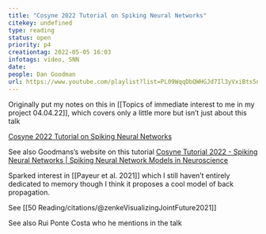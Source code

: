 ```yaml
---
title: "Cosyne 2022 Tutorial on Spiking Neural Networks"
citekey: undefined
type: reading
status: open
priority: p4
creationtag: 2022-05-05 16:03
infotags: video, SNN
date: 
people: Dan Goodman
url: https://www.youtube.com/playlist?list=PL09WqqDbQWHGJd7Il3yVxiBts5nRSxvJ4
---
```

Originally put my notes on this in [[Topics of immediate interest to me in my project 04.04.22]], which covers only a little more but isn’t just about this talk

[Cosyne 2022 Tutorial on Spiking Neural Networks](https://www.youtube.com/playlist?list=PL09WqqDbQWHGJd7Il3yVxiBts5nRSxvJ4)

See also Goodmans’s website on this tutorial [Cosyne Tutorial 2022 - Spiking Neural Networks | Spiking Neural Network Models in Neuroscience](https://neural-reckoning.github.io/cosyne-tutorial-2022/)

Sparked interest in [[Payeur et al. 2021]] which I still haven’t entirely dedicated to memory though I think it proposes a cool model of back propagation.

See [[50 Reading/citations/@zenkeVisualizingJointFuture2021]]

See also Rui Ponte Costa who he mentions in the talk
